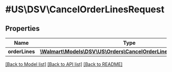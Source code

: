 # #US\DSV\CancelOrderLinesRequest

## Properties

Name | Type | Description | Notes
------------ | ------------- | ------------- | -------------
**orderLines** | [**\Walmart\Models\DSV\US\Orders\CancelOrderLinesRequestOrderLines**](CancelOrderLinesRequestOrderLines.md) |  |


[[Back to Model list]](../) [[Back to API list]](../../Api/US/DSV) [[Back to README]](../../README.md)
